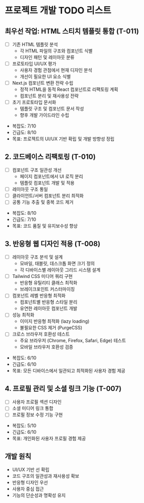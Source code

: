 # 프로젝트 개발 TODO 리스트

## 최우선 작업: HTML 스티치 템플릿 통합 (T-011)
- [ ] 기존 HTML 템플릿 분석
  - 각 HTML 파일의 구조와 컴포넌트 식별
  - 디자인 패턴 및 레이아웃 분류
- [ ] 프로토타입 UI/UX 평가
  - 사용자 경험 관점에서 현재 디자인 분석
  - 개선이 필요한 UI 요소 식별
- [ ] Next.js 컴포넌트 변환 전략 수립
  - 정적 HTML을 동적 React 컴포넌트로 리팩토링 계획
  - 컴포넌트 분리 및 재사용성 전략
- [ ] 초기 프로토타입 문서화
  - 템플릿 구조 및 컴포넌트 문서 작성
  - 향후 개발 가이드라인 수립
- 복잡도: 7/10
- 긴급도: 8/10
- 목표: 프로젝트의 UI/UX 기반 확립 및 개발 방향성 정립

## 2. 코드베이스 리팩토링 (T-010)
- [ ] 컴포넌트 구조 일관성 개선
  - 페이지 컴포넌트에서 UI 로직 분리
  - 템플릿 컴포넌트 개발 및 적용
- [ ] 레이아웃 구조 통일
- [ ] 클라이언트/서버 컴포넌트 분리 최적화
- [ ] 공통 기능 추출 및 중복 코드 제거
- 복잡도: 8/10
- 긴급도: 7/10
- 목표: 코드 품질 및 유지보수성 향상

## 3. 반응형 웹 디자인 적용 (T-008)
- [ ] 레이아웃 구조 분석 및 설계
  - 모바일, 태블릿, 데스크톱 화면 크기 정의
  - 각 디바이스별 레이아웃 그리드 시스템 설계
- [ ] Tailwind CSS 미디어 쿼리 구현
  - 반응형 유틸리티 클래스 최적화
  - 브레이크포인트 커스터마이징
- [ ] 컴포넌트 레벨 반응형 최적화
  - 컴포넌트별 반응형 스타일 분리
  - 유연한 레이아웃 컴포넌트 개발
- [ ] 성능 최적화
  - 이미지 반응형 최적화 (lazy loading)
  - 불필요한 CSS 제거 (PurgeCSS)
- [ ] 크로스 브라우저 호환성 테스트
  - 주요 브라우저 (Chrome, Firefox, Safari, Edge) 테스트
  - 모바일 브라우저 호환성 검증
- 복잡도: 6/10
- 긴급도: 6/10
- 목표: 모든 디바이스에서 일관되고 최적화된 사용자 경험 제공

## 4. 프로필 관리 및 소셜 링크 기능 (T-007)
- [ ] 사용자 프로필 섹션 디자인
- [ ] 소셜 미디어 링크 통합
- [ ] 프로필 정보 수정 기능 구현
- 복잡도: 5/10
- 긴급도: 6/10
- 목표: 개인화된 사용자 프로필 경험 제공

## 개발 원칙
- UI/UX 기반 선 확립
- 코드 구조의 일관성과 재사용성 확보
- 반응형 디자인 우선
- 사용자 중심 접근
- 기능의 단순성과 명확성 유지
